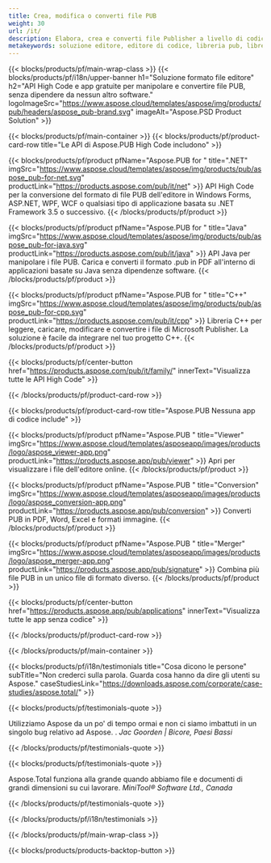 ```yaml
---
title: Crea, modifica o converti file PUB
weight: 30
url: /it/
description: Elabora, crea e converti file Publisher a livello di codice con le API High Code. Integra la funzionalità nel tuo prodotto!
metakeywords: soluzione editore, editore di codice, libreria pub, libreria ms publisher
---
```


{{< blocks/products/pf/main-wrap-class >}}
{{< blocks/products/pf/i18n/upper-banner h1="Soluzione formato file editore" h2="API High Code e app gratuite per manipolare e convertire file PUB, senza dipendere da nessun altro software."  logoImageSrc="https://www.aspose.cloud/templates/aspose/img/products/pub/headers/aspose_pub-brand.svg" imageAlt="Aspose.PSD Product Solution" >}}

{{< blocks/products/pf/main-container >}}
{{< blocks/products/pf/product-card-row title="Le API di Aspose.PUB High Code includono" >}}

{{< blocks/products/pf/product pfName="Aspose.PUB for " title=".NET" imgSrc="https://www.aspose.cloud/templates/aspose/img/products/pub/aspose_pub-for-net.svg" productLink="https://products.aspose.com/pub/it/net" >}}
API High Code per la conversione del formato di file PUB dell'editore in Windows Forms, ASP.NET, WPF, WCF o qualsiasi tipo di applicazione basata su .NET Framework 3.5 o successivo.
{{< /blocks/products/pf/product >}}

{{< blocks/products/pf/product pfName="Aspose.PUB for " title="Java" imgSrc="https://www.aspose.cloud/templates/aspose/img/products/pub/aspose_pub-for-java.svg" productLink="https://products.aspose.com/pub/it/java" >}}
API Java per manipolare i file PUB. Carica e converti il formato .pub in PDF all'interno di applicazioni basate su Java senza dipendenze software.
{{< /blocks/products/pf/product >}}

{{< blocks/products/pf/product pfName="Aspose.PUB for " title="C++" imgSrc="https://www.aspose.cloud/templates/aspose/img/products/pub/aspose_pub-for-cpp.svg" productLink="https://products.aspose.com/pub/it/cpp" >}}
Libreria C++ per leggere, caricare, modificare e convertire i file di Microsoft Publisher. La soluzione è facile da integrare nel tuo progetto C++.
{{< /blocks/products/pf/product >}}

{{< blocks/products/pf/center-button href="https://products.aspose.com/pub/it/family/" innerText="Visualizza tutte le API High Code" >}}

{{< /blocks/products/pf/product-card-row >}}

{{< blocks/products/pf/product-card-row title="Aspose.PUB Nessuna app di codice include" >}}

{{< blocks/products/pf/product pfName="Aspose.PUB " title="Viewer" imgSrc="https://www.aspose.cloud/templates/asposeapp/images/products/logo/aspose_viewer-app.png" productLink="https://products.aspose.app/pub/viewer" >}} Apri per visualizzare i file dell'editore online. {{< /blocks/products/pf/product >}}

{{< blocks/products/pf/product pfName="Aspose.PUB " title="Conversion" imgSrc="https://www.aspose.cloud/templates/asposeapp/images/products/logo/aspose_conversion-app.png" productLink="https://products.aspose.app/pub/conversion" >}} Converti PUB in PDF, Word, Excel e formati immagine. {{< /blocks/products/pf/product >}}

{{< blocks/products/pf/product pfName="Aspose.PUB " title="Merger" imgSrc="https://www.aspose.cloud/templates/asposeapp/images/products/logo/aspose_merger-app.png" productLink="https://products.aspose.app/pub/signature" >}} Combina più file PUB in un unico file di formato diverso. {{< /blocks/products/pf/product >}}

{{< blocks/products/pf/center-button href="https://products.aspose.app/pub/applications" innerText="Visualizza tutte le app senza codice" >}}

{{< /blocks/products/pf/product-card-row >}}

{{< /blocks/products/pf/main-container >}}

{{< blocks/products/pf/i18n/testimonials title="Cosa dicono le persone" subTitle="Non crederci sulla parola. Guarda cosa hanno da dire gli utenti su Aspose." caseStudiesLink="https://downloads.aspose.com/corporate/case-studies/aspose.total/" >}}

{{< blocks/products/pf/testimonials-quote >}}
<p class="first">
 Utilizziamo Aspose da un po' di tempo ormai e non ci siamo imbattuti in un singolo bug relativo ad Aspose. .
 <em>
  Jac Goorden | Bicore, Paesi Bassi
 </em>
</p>

{{< /blocks/products/pf/testimonials-quote >}}

{{< blocks/products/pf/testimonials-quote >}}
<p class="second">
 Aspose.Total funziona alla grande quando abbiamo file e documenti di grandi dimensioni su cui lavorare.
 <em>
  MiniTool® Software Ltd., Canada
 </em>
</p>

{{< /blocks/products/pf/testimonials-quote >}}

{{< /blocks/products/pf/i18n/testimonials >}}

{{< /blocks/products/pf/main-wrap-class >}}

{{< blocks/products/products-backtop-button >}}